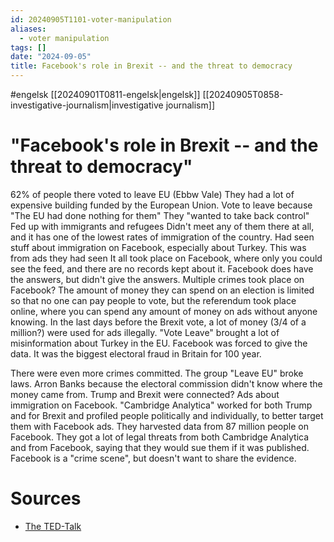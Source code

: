 ```yaml
---
id: 20240905T1101-voter-manipulation
aliases:
  - voter manipulation
tags: []
date: "2024-09-05"
title: Facebook's role in Brexit -- and the threat to democracy
---
```


#engelsk [[20240901T0811-engelsk|engelsk]] [[20240905T0858-investigative-journalism|investigative journalism]]

# "Facebook's role in Brexit -- and the threat to democracy"

62% of people there voted to leave EU (Ebbw Vale)
They had a lot of expensive building funded by the European Union.
Vote to leave because "The EU had done nothing for them"
They "wanted to take back control"
Fed up with immigrants and refugees
Didn't meet any of them there at all, and it has one of the lowest rates of immigration of the country.
Had seen stuff about immigration on Facebook, especially about Turkey.
This was from ads they had seen
It all took place on Facebook, where only you could see the feed, and there are no records kept about it.
Facebook does have the answers, but didn't give the answers.
Multiple crimes took place on Facebook?
The amount of money they can spend on an election is limited so that no one can pay people to vote, but the referendum took place online, where you can spend any amount of money on ads without anyone knowing.
In the last days before the Brexit vote, a lot of money (3/4 of a million?) were used for ads illegally. "Vote Leave" brought a lot of misinformation about Turkey in the EU.
Facebook was forced to give the data.
It was the biggest electoral fraud in Britain for 100 year.

There were even more crimes committed. The group "Leave EU" broke laws. Arron Banks because the electoral commission didn't know where the money came from.
Trump and Brexit were connected?
Ads about immigration on Facebook.
"Cambridge Analytica" worked for both Trump and for Brexit and profiled people politically and individually, to better target them with Facebook ads. They harvested data from 87 million people on Facebook.
They got a lot of legal threats from both Cambridge Analytica and from Facebook, saying that they would sue them if it was published.
Facebook is a "crime scene", but doesn't want to share the evidence.

# Sources

- [The TED-Talk](https://www.ted.com/talks/carole_cadwalladr_facebook_s_role_in_brexit_and_the_threat_to_democracy?subtitle=en)
